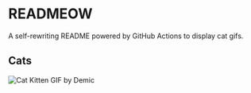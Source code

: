 # READMEOW

A self-rewriting README powered by GitHub Actions to display cat gifs.

## Cats

![Cat Kitten GIF by Demic](https://media2.giphy.com/media/3oriO0OEd9QIDdllqo/200.gif?cid=9acd02dappxsiydnv4689ixg22f2ukd325gea46hgtdn26yf&ep=v1_gifs_search&rid=200.gif&ct=g)
